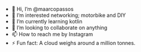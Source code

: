 - 👋 Hi, I’m @maarcopassos
- 👀 I’m interested networking; motorbike and DIY
- 🌱 I’m currently learning kotlin
- 💞️ I’m looking to collaborate on anything
- 📫 How to reach me by Instagram
- ⚡ Fun fact: A cloud weighs around a million tonnes.


<!---
Revplay1/Revplay1 is a ✨ special ✨ repository because its `README.md` (this file) appears on your GitHub profile.
You can click the Preview link to take a look at your changes.
--->
